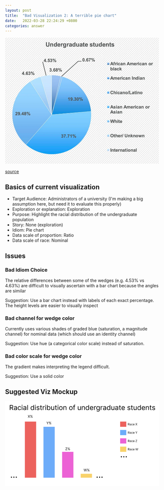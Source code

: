 ```yaml
---
layout: post
title:  "Bad Visualization 2: A terrible pie chart"
date:   2022-03-28 22:24:29 +0800
categories: answer
---
```


![](/assets/images/bad-pie.webp)

[source](https://www.reddit.com/r/dataisugly/comments/tnjf06/im_blue_da_ba_dee_da_ba_di/)

## Basics of current visualization
- Target Audience: Administrators of a university (I'm making a big assumption here, but need it to evaluate this properly)
- Exploration or explanation: Exploration
- Purpose: Highlight the racial distribution of the undergraduate population
- Story: None (exploration)
- Idiom: Pie chart
- Data scale of proportion: Ratio
- Data scale of race: Nominal 

## Issues
### Bad Idiom Choice
The relative differences between some of the wedges (e.g. 4.53% vs 4.63%) are difficult to visually ascertain with a bar chart because the angles are similar

Suggestion: Use a bar chart instead with labels of each exact percentage. The height levels are easier to visually inspect


### Bad channel for wedge color
Currently uses various shades of graded blue (saturation, a magnitude channel) for nominal data (which should use an identity channel)

Suggestion: Use hue (a categorical color scale) instead of saturation.

### Bad color scale for wedge color
The gradient makes interpreting the legend difficult.

Suggestion: Use a solid color

## Suggested Viz Mockup

![](/assets/images/bad-pie-suggestion.png)